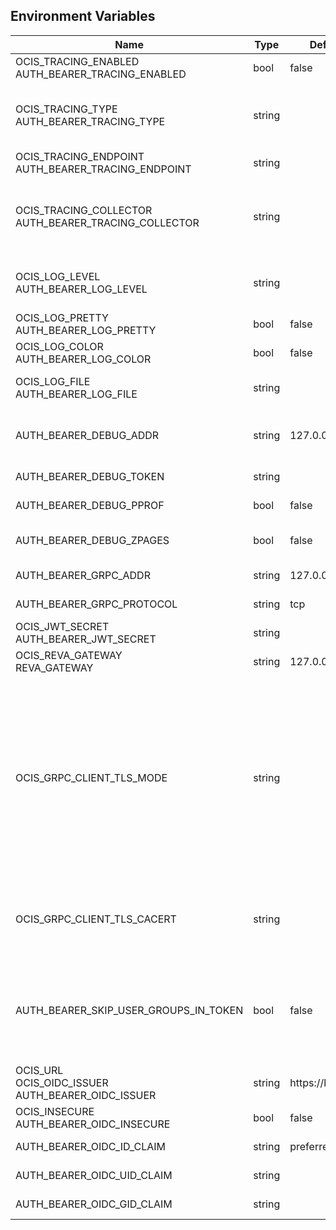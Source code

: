 ## Environment Variables

| Name | Type | Default Value | Description |
|------|------|---------------|-------------|
| OCIS_TRACING_ENABLED<br/>AUTH_BEARER_TRACING_ENABLED | bool | false | Activates tracing.|
| OCIS_TRACING_TYPE<br/>AUTH_BEARER_TRACING_TYPE | string |  | The type of tracing. Defaults to "", which is the same as "jaeger". Allowed tracing types are "jaeger" and "" as of now.|
| OCIS_TRACING_ENDPOINT<br/>AUTH_BEARER_TRACING_ENDPOINT | string |  | The endpoint of the tracing agent.|
| OCIS_TRACING_COLLECTOR<br/>AUTH_BEARER_TRACING_COLLECTOR | string |  | The HTTP endpoint for sending spans directly to a collector, i.e. http://jaeger-collector:14268/api/traces. Only used if the tracing endpoint is unset.|
| OCIS_LOG_LEVEL<br/>AUTH_BEARER_LOG_LEVEL | string |  | The log level. Valid values are: "panic", "fatal", "error", "warn", "info", "debug", "trace".|
| OCIS_LOG_PRETTY<br/>AUTH_BEARER_LOG_PRETTY | bool | false | Activates pretty log output.|
| OCIS_LOG_COLOR<br/>AUTH_BEARER_LOG_COLOR | bool | false | Activates colorized log output.|
| OCIS_LOG_FILE<br/>AUTH_BEARER_LOG_FILE | string |  | The path to the log file. Activates logging to this file if set.|
| AUTH_BEARER_DEBUG_ADDR | string | 127.0.0.1:9149 | Bind address of the debug server, where metrics, health, config and debug endpoints will be exposed.|
| AUTH_BEARER_DEBUG_TOKEN | string |  | Token to secure the metrics endpoint.|
| AUTH_BEARER_DEBUG_PPROF | bool | false | Enables pprof, which can be used for profiling.|
| AUTH_BEARER_DEBUG_ZPAGES | bool | false | Enables zpages, which can be used for collecting and viewing in-memory traces.|
| AUTH_BEARER_GRPC_ADDR | string | 127.0.0.1:9148 | The bind address of the GRPC service.|
| AUTH_BEARER_GRPC_PROTOCOL | string | tcp | The transport protocol of the GRPC service.|
| OCIS_JWT_SECRET<br/>AUTH_BEARER_JWT_SECRET | string |  | The secret to mint and validate jwt tokens.|
| OCIS_REVA_GATEWAY<br/>REVA_GATEWAY | string | 127.0.0.1:9142 | The CS3 gateway endpoint.|
| OCIS_GRPC_CLIENT_TLS_MODE | string |  | TLS mode for grpc connection to the go-micro based grpc services. Possible values are 'off', 'insecure' and 'on'. 'off': disables transport security for the clients. 'insecure' allows using transport security, but disables certificate verification (to be used with the autogenerated self-signed certificates). 'on' enables transport security, including server certificate verification.|
| OCIS_GRPC_CLIENT_TLS_CACERT | string |  | Path/File name for the root CA certificate (in PEM format) used to validate TLS server certificates of the go-micro based grpc services.|
| AUTH_BEARER_SKIP_USER_GROUPS_IN_TOKEN | bool | false | Disables the encoding of the user's group memberships in the reva access token. This reduces the token size, especially when users are members of a large number of groups.|
| OCIS_URL<br/>OCIS_OIDC_ISSUER<br/>AUTH_BEARER_OIDC_ISSUER | string | https://localhost:9200 | URL of the OIDC issuer. It defaults to URL of the builtin IDP.|
| OCIS_INSECURE<br/>AUTH_BEARER_OIDC_INSECURE | bool | false | Allow insecure connections to the OIDC issuer.|
| AUTH_BEARER_OIDC_ID_CLAIM | string | preferred_username | Name of the claim, which holds the user identifier.|
| AUTH_BEARER_OIDC_UID_CLAIM | string |  | Name of the claim, which holds the UID.|
| AUTH_BEARER_OIDC_GID_CLAIM | string |  | Name of the claim, which holds the GID.|
